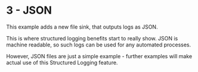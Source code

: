# 3 - JSON
This example adds a new file sink, that outputs logs as JSON.

This is where structured logging benefits start to really show. JSON is machine readable, so such logs can be used for any automated processes.

However, JSON files are just a simple example - further examples will make actual use of this Structured Logging feature.